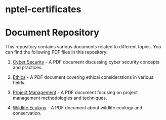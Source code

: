 # nptel-certificates

# Document Repository

This repository contains various documents related to different topics. You can find the following PDF files in this repository:

1. [Cyber Security](cyber_security.pdf) - A PDF document discussing cyber security concepts and practices.

2. [Ethics](ethics.pdf) - A PDF document covering ethical considerations in various fields.

3. [Project Management](project_management.pdf) - A PDF document focusing on project management methodologies and techniques.

4. [Wildlife Ecology](wildlife_ecology.pdf) - A PDF document about wildlife ecology and conservation.




